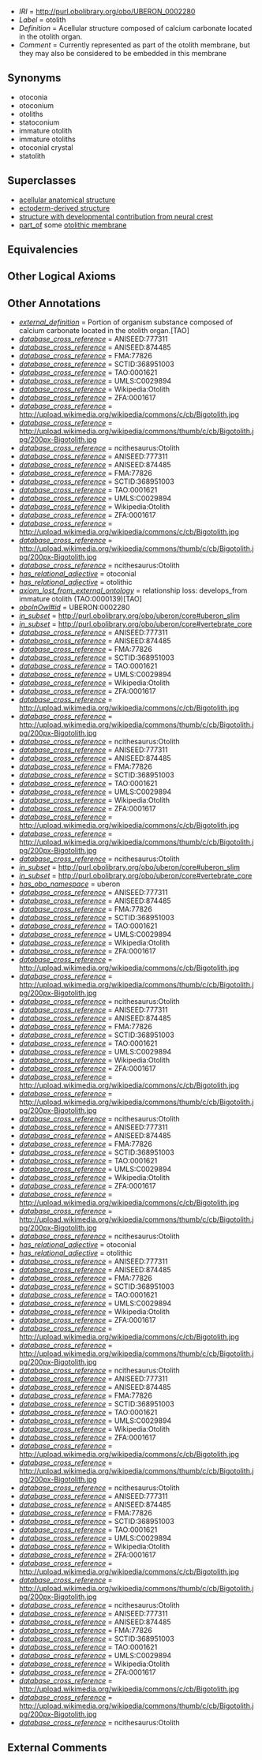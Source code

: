  * *IRI* = http://purl.obolibrary.org/obo/UBERON_0002280
 * *Label* = otolith
 * *Definition* = Acellular structure composed of calcium carbonate located in the otolith organ.
 * *Comment* = Currently represented as part of the otolith membrane, but they may also be considered to be embedded in this membrane

## Synonyms

 * otoconia
 * otoconium
 * otoliths
 * statoconium
 * immature otolith
 * immature otoliths
 * otoconial crystal
 * statolith

## Superclasses

 * [acellular anatomical structure](../../UBERON/76/UBERON_0000476.md)
 * [ectoderm-derived structure](../../UBERON/21/UBERON_0004121.md)
 * [structure with developmental contribution from neural crest](../../UBERON/14/UBERON_0010314.md)
 * [part_of](../../BFO/50/BFO_0000050.md) some [otolithic membrane](../../UBERON/19/UBERON_0002519.md)

## Equivalencies


## Other Logical Axioms


## Other Annotations

 * *[external_definition](../../UBPROP/01/UBPROP_0000001.md)* = Portion of organism substance composed of calcium carbonate located in the otolith organ.[TAO]
 * *[database_cross_reference](../../ef/oboInOwl#hasDbXref.md)* = ANISEED:777311
 * *[database_cross_reference](../../ef/oboInOwl#hasDbXref.md)* = ANISEED:874485
 * *[database_cross_reference](../../ef/oboInOwl#hasDbXref.md)* = FMA:77826
 * *[database_cross_reference](../../ef/oboInOwl#hasDbXref.md)* = SCTID:368951003
 * *[database_cross_reference](../../ef/oboInOwl#hasDbXref.md)* = TAO:0001621
 * *[database_cross_reference](../../ef/oboInOwl#hasDbXref.md)* = UMLS:C0029894
 * *[database_cross_reference](../../ef/oboInOwl#hasDbXref.md)* = Wikipedia:Otolith
 * *[database_cross_reference](../../ef/oboInOwl#hasDbXref.md)* = ZFA:0001617
 * *[database_cross_reference](../../ef/oboInOwl#hasDbXref.md)* = http://upload.wikimedia.org/wikipedia/commons/c/cb/Bigotolith.jpg
 * *[database_cross_reference](../../ef/oboInOwl#hasDbXref.md)* = http://upload.wikimedia.org/wikipedia/commons/thumb/c/cb/Bigotolith.jpg/200px-Bigotolith.jpg
 * *[database_cross_reference](../../ef/oboInOwl#hasDbXref.md)* = ncithesaurus:Otolith
 * *[database_cross_reference](../../ef/oboInOwl#hasDbXref.md)* = ANISEED:777311
 * *[database_cross_reference](../../ef/oboInOwl#hasDbXref.md)* = ANISEED:874485
 * *[database_cross_reference](../../ef/oboInOwl#hasDbXref.md)* = FMA:77826
 * *[database_cross_reference](../../ef/oboInOwl#hasDbXref.md)* = SCTID:368951003
 * *[database_cross_reference](../../ef/oboInOwl#hasDbXref.md)* = TAO:0001621
 * *[database_cross_reference](../../ef/oboInOwl#hasDbXref.md)* = UMLS:C0029894
 * *[database_cross_reference](../../ef/oboInOwl#hasDbXref.md)* = Wikipedia:Otolith
 * *[database_cross_reference](../../ef/oboInOwl#hasDbXref.md)* = ZFA:0001617
 * *[database_cross_reference](../../ef/oboInOwl#hasDbXref.md)* = http://upload.wikimedia.org/wikipedia/commons/c/cb/Bigotolith.jpg
 * *[database_cross_reference](../../ef/oboInOwl#hasDbXref.md)* = http://upload.wikimedia.org/wikipedia/commons/thumb/c/cb/Bigotolith.jpg/200px-Bigotolith.jpg
 * *[database_cross_reference](../../ef/oboInOwl#hasDbXref.md)* = ncithesaurus:Otolith
 * *[has_relational_adjective](../../UBPROP/07/UBPROP_0000007.md)* = otoconial
 * *[has_relational_adjective](../../UBPROP/07/UBPROP_0000007.md)* = otolithic
 * *[axiom_lost_from_external_ontology](../../UBPROP/02/UBPROP_0000002.md)* = relationship loss: develops_from immature otolith (TAO:0000139)[TAO]
 * *[oboInOwl#id](../../id/oboInOwl#id.md)* = UBERON:0002280
 * *[in_subset](../../et/oboInOwl#inSubset.md)* = http://purl.obolibrary.org/obo/uberon/core#uberon_slim
 * *[in_subset](../../et/oboInOwl#inSubset.md)* = http://purl.obolibrary.org/obo/uberon/core#vertebrate_core
 * *[database_cross_reference](../../ef/oboInOwl#hasDbXref.md)* = ANISEED:777311
 * *[database_cross_reference](../../ef/oboInOwl#hasDbXref.md)* = ANISEED:874485
 * *[database_cross_reference](../../ef/oboInOwl#hasDbXref.md)* = FMA:77826
 * *[database_cross_reference](../../ef/oboInOwl#hasDbXref.md)* = SCTID:368951003
 * *[database_cross_reference](../../ef/oboInOwl#hasDbXref.md)* = TAO:0001621
 * *[database_cross_reference](../../ef/oboInOwl#hasDbXref.md)* = UMLS:C0029894
 * *[database_cross_reference](../../ef/oboInOwl#hasDbXref.md)* = Wikipedia:Otolith
 * *[database_cross_reference](../../ef/oboInOwl#hasDbXref.md)* = ZFA:0001617
 * *[database_cross_reference](../../ef/oboInOwl#hasDbXref.md)* = http://upload.wikimedia.org/wikipedia/commons/c/cb/Bigotolith.jpg
 * *[database_cross_reference](../../ef/oboInOwl#hasDbXref.md)* = http://upload.wikimedia.org/wikipedia/commons/thumb/c/cb/Bigotolith.jpg/200px-Bigotolith.jpg
 * *[database_cross_reference](../../ef/oboInOwl#hasDbXref.md)* = ncithesaurus:Otolith
 * *[database_cross_reference](../../ef/oboInOwl#hasDbXref.md)* = ANISEED:777311
 * *[database_cross_reference](../../ef/oboInOwl#hasDbXref.md)* = ANISEED:874485
 * *[database_cross_reference](../../ef/oboInOwl#hasDbXref.md)* = FMA:77826
 * *[database_cross_reference](../../ef/oboInOwl#hasDbXref.md)* = SCTID:368951003
 * *[database_cross_reference](../../ef/oboInOwl#hasDbXref.md)* = TAO:0001621
 * *[database_cross_reference](../../ef/oboInOwl#hasDbXref.md)* = UMLS:C0029894
 * *[database_cross_reference](../../ef/oboInOwl#hasDbXref.md)* = Wikipedia:Otolith
 * *[database_cross_reference](../../ef/oboInOwl#hasDbXref.md)* = ZFA:0001617
 * *[database_cross_reference](../../ef/oboInOwl#hasDbXref.md)* = http://upload.wikimedia.org/wikipedia/commons/c/cb/Bigotolith.jpg
 * *[database_cross_reference](../../ef/oboInOwl#hasDbXref.md)* = http://upload.wikimedia.org/wikipedia/commons/thumb/c/cb/Bigotolith.jpg/200px-Bigotolith.jpg
 * *[database_cross_reference](../../ef/oboInOwl#hasDbXref.md)* = ncithesaurus:Otolith
 * *[in_subset](../../et/oboInOwl#inSubset.md)* = http://purl.obolibrary.org/obo/uberon/core#uberon_slim
 * *[in_subset](../../et/oboInOwl#inSubset.md)* = http://purl.obolibrary.org/obo/uberon/core#vertebrate_core
 * *[has_obo_namespace](../../ce/oboInOwl#hasOBONamespace.md)* = uberon
 * *[database_cross_reference](../../ef/oboInOwl#hasDbXref.md)* = ANISEED:777311
 * *[database_cross_reference](../../ef/oboInOwl#hasDbXref.md)* = ANISEED:874485
 * *[database_cross_reference](../../ef/oboInOwl#hasDbXref.md)* = FMA:77826
 * *[database_cross_reference](../../ef/oboInOwl#hasDbXref.md)* = SCTID:368951003
 * *[database_cross_reference](../../ef/oboInOwl#hasDbXref.md)* = TAO:0001621
 * *[database_cross_reference](../../ef/oboInOwl#hasDbXref.md)* = UMLS:C0029894
 * *[database_cross_reference](../../ef/oboInOwl#hasDbXref.md)* = Wikipedia:Otolith
 * *[database_cross_reference](../../ef/oboInOwl#hasDbXref.md)* = ZFA:0001617
 * *[database_cross_reference](../../ef/oboInOwl#hasDbXref.md)* = http://upload.wikimedia.org/wikipedia/commons/c/cb/Bigotolith.jpg
 * *[database_cross_reference](../../ef/oboInOwl#hasDbXref.md)* = http://upload.wikimedia.org/wikipedia/commons/thumb/c/cb/Bigotolith.jpg/200px-Bigotolith.jpg
 * *[database_cross_reference](../../ef/oboInOwl#hasDbXref.md)* = ncithesaurus:Otolith
 * *[database_cross_reference](../../ef/oboInOwl#hasDbXref.md)* = ANISEED:777311
 * *[database_cross_reference](../../ef/oboInOwl#hasDbXref.md)* = ANISEED:874485
 * *[database_cross_reference](../../ef/oboInOwl#hasDbXref.md)* = FMA:77826
 * *[database_cross_reference](../../ef/oboInOwl#hasDbXref.md)* = SCTID:368951003
 * *[database_cross_reference](../../ef/oboInOwl#hasDbXref.md)* = TAO:0001621
 * *[database_cross_reference](../../ef/oboInOwl#hasDbXref.md)* = UMLS:C0029894
 * *[database_cross_reference](../../ef/oboInOwl#hasDbXref.md)* = Wikipedia:Otolith
 * *[database_cross_reference](../../ef/oboInOwl#hasDbXref.md)* = ZFA:0001617
 * *[database_cross_reference](../../ef/oboInOwl#hasDbXref.md)* = http://upload.wikimedia.org/wikipedia/commons/c/cb/Bigotolith.jpg
 * *[database_cross_reference](../../ef/oboInOwl#hasDbXref.md)* = http://upload.wikimedia.org/wikipedia/commons/thumb/c/cb/Bigotolith.jpg/200px-Bigotolith.jpg
 * *[database_cross_reference](../../ef/oboInOwl#hasDbXref.md)* = ncithesaurus:Otolith
 * *[database_cross_reference](../../ef/oboInOwl#hasDbXref.md)* = ANISEED:777311
 * *[database_cross_reference](../../ef/oboInOwl#hasDbXref.md)* = ANISEED:874485
 * *[database_cross_reference](../../ef/oboInOwl#hasDbXref.md)* = FMA:77826
 * *[database_cross_reference](../../ef/oboInOwl#hasDbXref.md)* = SCTID:368951003
 * *[database_cross_reference](../../ef/oboInOwl#hasDbXref.md)* = TAO:0001621
 * *[database_cross_reference](../../ef/oboInOwl#hasDbXref.md)* = UMLS:C0029894
 * *[database_cross_reference](../../ef/oboInOwl#hasDbXref.md)* = Wikipedia:Otolith
 * *[database_cross_reference](../../ef/oboInOwl#hasDbXref.md)* = ZFA:0001617
 * *[database_cross_reference](../../ef/oboInOwl#hasDbXref.md)* = http://upload.wikimedia.org/wikipedia/commons/c/cb/Bigotolith.jpg
 * *[database_cross_reference](../../ef/oboInOwl#hasDbXref.md)* = http://upload.wikimedia.org/wikipedia/commons/thumb/c/cb/Bigotolith.jpg/200px-Bigotolith.jpg
 * *[database_cross_reference](../../ef/oboInOwl#hasDbXref.md)* = ncithesaurus:Otolith
 * *[has_relational_adjective](../../UBPROP/07/UBPROP_0000007.md)* = otoconial
 * *[has_relational_adjective](../../UBPROP/07/UBPROP_0000007.md)* = otolithic
 * *[database_cross_reference](../../ef/oboInOwl#hasDbXref.md)* = ANISEED:777311
 * *[database_cross_reference](../../ef/oboInOwl#hasDbXref.md)* = ANISEED:874485
 * *[database_cross_reference](../../ef/oboInOwl#hasDbXref.md)* = FMA:77826
 * *[database_cross_reference](../../ef/oboInOwl#hasDbXref.md)* = SCTID:368951003
 * *[database_cross_reference](../../ef/oboInOwl#hasDbXref.md)* = TAO:0001621
 * *[database_cross_reference](../../ef/oboInOwl#hasDbXref.md)* = UMLS:C0029894
 * *[database_cross_reference](../../ef/oboInOwl#hasDbXref.md)* = Wikipedia:Otolith
 * *[database_cross_reference](../../ef/oboInOwl#hasDbXref.md)* = ZFA:0001617
 * *[database_cross_reference](../../ef/oboInOwl#hasDbXref.md)* = http://upload.wikimedia.org/wikipedia/commons/c/cb/Bigotolith.jpg
 * *[database_cross_reference](../../ef/oboInOwl#hasDbXref.md)* = http://upload.wikimedia.org/wikipedia/commons/thumb/c/cb/Bigotolith.jpg/200px-Bigotolith.jpg
 * *[database_cross_reference](../../ef/oboInOwl#hasDbXref.md)* = ncithesaurus:Otolith
 * *[database_cross_reference](../../ef/oboInOwl#hasDbXref.md)* = ANISEED:777311
 * *[database_cross_reference](../../ef/oboInOwl#hasDbXref.md)* = ANISEED:874485
 * *[database_cross_reference](../../ef/oboInOwl#hasDbXref.md)* = FMA:77826
 * *[database_cross_reference](../../ef/oboInOwl#hasDbXref.md)* = SCTID:368951003
 * *[database_cross_reference](../../ef/oboInOwl#hasDbXref.md)* = TAO:0001621
 * *[database_cross_reference](../../ef/oboInOwl#hasDbXref.md)* = UMLS:C0029894
 * *[database_cross_reference](../../ef/oboInOwl#hasDbXref.md)* = Wikipedia:Otolith
 * *[database_cross_reference](../../ef/oboInOwl#hasDbXref.md)* = ZFA:0001617
 * *[database_cross_reference](../../ef/oboInOwl#hasDbXref.md)* = http://upload.wikimedia.org/wikipedia/commons/c/cb/Bigotolith.jpg
 * *[database_cross_reference](../../ef/oboInOwl#hasDbXref.md)* = http://upload.wikimedia.org/wikipedia/commons/thumb/c/cb/Bigotolith.jpg/200px-Bigotolith.jpg
 * *[database_cross_reference](../../ef/oboInOwl#hasDbXref.md)* = ncithesaurus:Otolith
 * *[database_cross_reference](../../ef/oboInOwl#hasDbXref.md)* = ANISEED:777311
 * *[database_cross_reference](../../ef/oboInOwl#hasDbXref.md)* = ANISEED:874485
 * *[database_cross_reference](../../ef/oboInOwl#hasDbXref.md)* = FMA:77826
 * *[database_cross_reference](../../ef/oboInOwl#hasDbXref.md)* = SCTID:368951003
 * *[database_cross_reference](../../ef/oboInOwl#hasDbXref.md)* = TAO:0001621
 * *[database_cross_reference](../../ef/oboInOwl#hasDbXref.md)* = UMLS:C0029894
 * *[database_cross_reference](../../ef/oboInOwl#hasDbXref.md)* = Wikipedia:Otolith
 * *[database_cross_reference](../../ef/oboInOwl#hasDbXref.md)* = ZFA:0001617
 * *[database_cross_reference](../../ef/oboInOwl#hasDbXref.md)* = http://upload.wikimedia.org/wikipedia/commons/c/cb/Bigotolith.jpg
 * *[database_cross_reference](../../ef/oboInOwl#hasDbXref.md)* = http://upload.wikimedia.org/wikipedia/commons/thumb/c/cb/Bigotolith.jpg/200px-Bigotolith.jpg
 * *[database_cross_reference](../../ef/oboInOwl#hasDbXref.md)* = ncithesaurus:Otolith
 * *[database_cross_reference](../../ef/oboInOwl#hasDbXref.md)* = ANISEED:777311
 * *[database_cross_reference](../../ef/oboInOwl#hasDbXref.md)* = ANISEED:874485
 * *[database_cross_reference](../../ef/oboInOwl#hasDbXref.md)* = FMA:77826
 * *[database_cross_reference](../../ef/oboInOwl#hasDbXref.md)* = SCTID:368951003
 * *[database_cross_reference](../../ef/oboInOwl#hasDbXref.md)* = TAO:0001621
 * *[database_cross_reference](../../ef/oboInOwl#hasDbXref.md)* = UMLS:C0029894
 * *[database_cross_reference](../../ef/oboInOwl#hasDbXref.md)* = Wikipedia:Otolith
 * *[database_cross_reference](../../ef/oboInOwl#hasDbXref.md)* = ZFA:0001617
 * *[database_cross_reference](../../ef/oboInOwl#hasDbXref.md)* = http://upload.wikimedia.org/wikipedia/commons/c/cb/Bigotolith.jpg
 * *[database_cross_reference](../../ef/oboInOwl#hasDbXref.md)* = http://upload.wikimedia.org/wikipedia/commons/thumb/c/cb/Bigotolith.jpg/200px-Bigotolith.jpg
 * *[database_cross_reference](../../ef/oboInOwl#hasDbXref.md)* = ncithesaurus:Otolith

## External Comments

